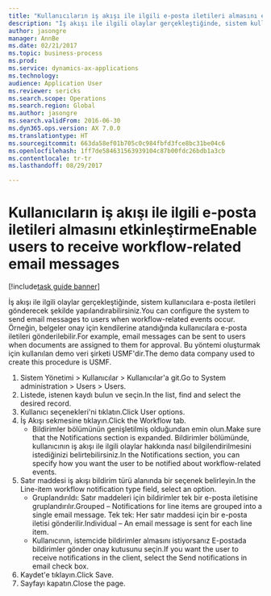 ```yaml
--- 
title: "Kullanıcıların iş akışı ile ilgili e-posta iletileri almasını etkinleştirme"
description: "İş akışı ile ilgili olaylar gerçekleştiğinde, sistem kullanıcılara e-posta iletileri gönderecek şekilde yapılandırabilirsiniz."
author: jasongre
manager: AnnBe
ms.date: 02/21/2017
ms.topic: business-process
ms.prod: 
ms.service: dynamics-ax-applications
ms.technology: 
audience: Application User
ms.reviewer: sericks
ms.search.scope: Operations
ms.search.region: Global
ms.author: jasongre
ms.search.validFrom: 2016-06-30
ms.dyn365.ops.version: AX 7.0.0
ms.translationtype: HT
ms.sourcegitcommit: 663da58ef01b705c0c984fbfd3fce8bc31be04c6
ms.openlocfilehash: 1ff7de584631563939104c87b00fdc26bdb1a3cb
ms.contentlocale: tr-tr
ms.lasthandoff: 08/29/2017

---
```

# <a name="enable-users-to-receive-workflow-related-email-messages"></a><span data-ttu-id="f487d-103">Kullanıcıların iş akışı ile ilgili e-posta iletileri almasını etkinleştirme</span><span class="sxs-lookup"><span data-stu-id="f487d-103">Enable users to receive workflow-related email messages</span></span>

[!include[task guide banner](../../includes/task-guide-banner.md)]

<span data-ttu-id="f487d-104">İş akışı ile ilgili olaylar gerçekleştiğinde, sistem kullanıcılara e-posta iletileri gönderecek şekilde yapılandırabilirsiniz.</span><span class="sxs-lookup"><span data-stu-id="f487d-104">You can configure the system to send email messages to users when workflow-related events occur.</span></span> <span data-ttu-id="f487d-105">Örneğin, belgeler onay için kendilerine atandığında kullanıcılara e-posta iletileri gönderilebilir.</span><span class="sxs-lookup"><span data-stu-id="f487d-105">For example, email messages can be sent to users when documents are assigned to them for approval.</span></span> <span data-ttu-id="f487d-106">Bu yöntemi oluşturmak için kullanılan demo veri şirketi USMF'dir.</span><span class="sxs-lookup"><span data-stu-id="f487d-106">The demo data company used to create this procedure is USMF.</span></span>

1. <span data-ttu-id="f487d-107">Sistem Yönetimi > Kullanıcılar > Kullanıcılar'a git.</span><span class="sxs-lookup"><span data-stu-id="f487d-107">Go to System administration > Users > Users.</span></span>
2. <span data-ttu-id="f487d-108">Listede, istenen kaydı bulun ve seçin.</span><span class="sxs-lookup"><span data-stu-id="f487d-108">In the list, find and select the desired record.</span></span>
3. <span data-ttu-id="f487d-109">Kullanıcı seçenekleri'ni tıklatın.</span><span class="sxs-lookup"><span data-stu-id="f487d-109">Click User options.</span></span>
4. <span data-ttu-id="f487d-110">İş Akışı sekmesine tıklayın.</span><span class="sxs-lookup"><span data-stu-id="f487d-110">Click the Workflow tab.</span></span>
    * <span data-ttu-id="f487d-111">Bildirimler bölümünün genişletilmiş olduğundan emin olun.</span><span class="sxs-lookup"><span data-stu-id="f487d-111">Make sure that the Notifications section is expanded.</span></span>     <span data-ttu-id="f487d-112">Bildirimler bölümünde, kullanıcının iş akışı ile ilgili olaylar hakkında nasıl bilgilendirilmesini istediğinizi belirtebilirsiniz.</span><span class="sxs-lookup"><span data-stu-id="f487d-112">In the Notifications section, you can specify how you want the user to be notified about workflow-related events.</span></span>  
5. <span data-ttu-id="f487d-113">Satır maddesi iş akışı bildirim türü alanında bir seçenek belirleyin.</span><span class="sxs-lookup"><span data-stu-id="f487d-113">In the Line-item workflow notification type field, select an option.</span></span>
    * <span data-ttu-id="f487d-114">Gruplandırıldı: Satır maddeleri için bildirimler tek bir e-posta iletisine gruplandırılır.</span><span class="sxs-lookup"><span data-stu-id="f487d-114">Grouped – Notifications for line items are grouped into a single email message.</span></span>    <span data-ttu-id="f487d-115">Tek tek: Her satır maddesi için bir e-posta iletisi gönderilir.</span><span class="sxs-lookup"><span data-stu-id="f487d-115">Individual – An email message is sent for each line item.</span></span>  
    * <span data-ttu-id="f487d-116">Kullanıcının, istemcide bildirimler almasını istiyorsanız E-postada bildirimler gönder onay kutusunu seçin.</span><span class="sxs-lookup"><span data-stu-id="f487d-116">If you want the user to receive notifications in the client, select the Send notifications in email check box.</span></span>  
6. <span data-ttu-id="f487d-117">Kaydet'e tıklayın.</span><span class="sxs-lookup"><span data-stu-id="f487d-117">Click Save.</span></span>
7. <span data-ttu-id="f487d-118">Sayfayı kapatın.</span><span class="sxs-lookup"><span data-stu-id="f487d-118">Close the page.</span></span>


